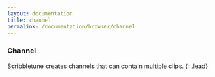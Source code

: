 ```yaml
---
layout: documentation
title: channel
permalink: /documentation/browser/channel
---
```


### Channel
Scribbletune creates channels that can contain multiple clips.
{: .lead}